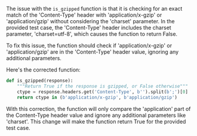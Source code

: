 The issue with the `is_gzipped` function is that it is checking for an exact match of the 'Content-Type' header with 'application/x-gzip' or 'application/gzip' without considering the 'charset' parameter. In the provided test case, the 'Content-Type' header includes the charset parameter, 'charset=utf-8', which causes the function to return False.

To fix this issue, the function should check if 'application/x-gzip' or 'application/gzip' are in the 'Content-Type' header value, ignoring any additional parameters.

Here's the corrected function:

```python
def is_gzipped(response):
    """Return True if the response is gzipped, or False otherwise"""
    ctype = response.headers.get('Content-Type', b'').split(b';')[0]
    return ctype in (b'application/x-gzip', b'application/gzip')
```

With this correction, the function will only compare the 'application' part of the Content-Type header value and ignore any additional parameters like 'charset'. This change will make the function return True for the provided test case.